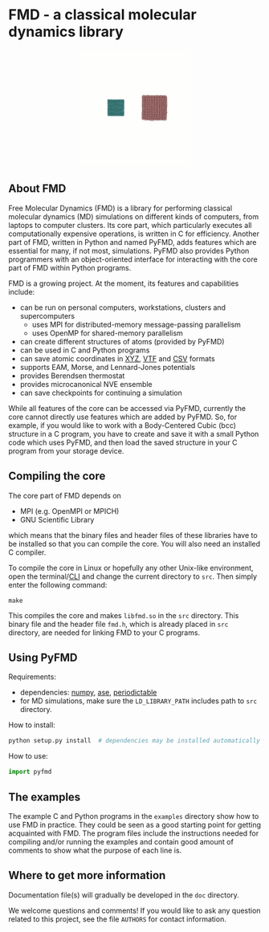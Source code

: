 # FMD - a classical molecular dynamics library

<p align="center">
  <img src="doc/images/readme01.gif">
</p>

## About FMD
Free Molecular Dynamics (FMD) is a library for performing classical molecular dynamics (MD) simulations on different kinds of computers, from laptops to computer clusters. Its core part, which particularly executes all computationally expensive operations, is written in C for efficiency. Another part of FMD, written in Python and named PyFMD, adds features which are essential for many, if not most, simulations. PyFMD also provides Python programmers with an object-oriented interface for interacting with the core part of FMD within Python programs.

FMD is a growing project. At the moment, its features and capabilities include:

- can be run on personal computers, workstations, clusters and supercomputers
  - uses MPI for distributed-memory message-passing parallelism
  - uses OpenMP for shared-memory parallelism
- can create different structures of atoms (provided by PyFMD)
- can be used in C and Python programs
- can save atomic coordinates in [XYZ](https://en.wikipedia.org/wiki/XYZ_file_format), [VTF](https://github.com/olenz/vtfplugin/wiki/VTF-format)  and [CSV](https://en.wikipedia.org/wiki/Comma-separated_values) formats
- supports EAM, Morse, and Lennard-Jones potentials
- provides Berendsen thermostat
- provides microcanonical NVE ensemble
- can save checkpoints for continuing a simulation

While all features of the core can be accessed via PyFMD, currently the core cannot directly use features which are added by PyFMD. So, for example, if you would like to work with a Body-Centered Cubic (bcc) structure in a C program, you have to create and save it with a small Python code which uses PyFMD, and then load the saved structure in your C program from your storage device.

## Compiling the core

The core part of FMD depends on

- MPI (e.g. OpenMPI or MPICH)
- GNU Scientific Library

which means that the binary files and header files of these libraries have to be installed so that you can compile the core. You will also need an installed C compiler.

To compile the core in Linux or hopefully any other Unix-like environment, open the terminal/[CLI](https://en.wikipedia.org/wiki/Command-line_interface) and change the current directory to `src`. Then simply enter the following command:

```
make
```

This compiles the core and makes `libfmd.so` in the `src` directory. This binary file and the header file `fmd.h`, which is already placed in `src` directory, are needed for linking FMD to your C programs.

## Using PyFMD

Requirements:

- dependencies: [numpy](https://www.numpy.org/), [ase](https://wiki.fysik.dtu.dk/ase/), [periodictable](https://pypi.org/project/periodictable/)
- for MD simulations, make sure the `LD_LIBRARY_PATH` includes path to `src` directory.

How to install:
```python
python setup.py install  # dependencies may be installed automatically
```

How to use:

```python
import pyfmd
```

## The examples

The example C and Python programs in the `examples` directory show how to use FMD in practice. They could be seen as a good starting point for getting acquainted with FMD. The program files include the instructions needed for compiling and/or running the examples and contain good amount of comments to show what the purpose of each line is.

## Where to get more information

Documentation file(s) will gradually be developed in the `doc` directory.

We welcome questions and comments! If you would like to ask any question related to this project, see the file `AUTHORS` for contact information.

